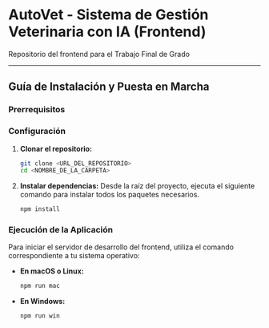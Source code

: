 # AutoVet - Sistema de Gestión Veterinaria con IA (Frontend)

Repositorio del frontend para el Trabajo Final de Grado

---

## Guía de Instalación y Puesta en Marcha

### Prerrequisitos

### Configuración

1.  **Clonar el repositorio:**
    ```bash
    git clone <URL_DEL_REPOSITORIO>
    cd <NOMBRE_DE_LA_CARPETA>
    ```

2.  **Instalar dependencias:**
    Desde la raíz del proyecto, ejecuta el siguiente comando para instalar todos los paquetes necesarios.
    ```bash
    npm install
    ```

### Ejecución de la Aplicación


Para iniciar el servidor de desarrollo del frontend, utiliza el comando correspondiente a tu sistema operativo:

-   **En macOS o Linux:**
    ```bash
    npm run mac
    ```
-   **En Windows:**
    ```bash
    npm run win
    ```
